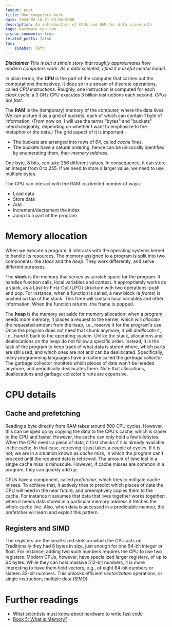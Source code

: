 ```yaml
---
layout: post
title: How computers work
date: 2024-02-10 11:59:00-0000
description: An introduction of CPUs and RAM for data scientists
tags: hardware cpu ram
giscus_comments: true
related_posts: false
toc:
    sidebar: left
---
```


***Disclaimer** This is but a simple story that roughly approximates how modern computers work. As a data scientist, I find it a useful mental model.*

In plain terms, the **CPU** is the part of the computer that carries out the computations themselves. It does so in a stream of discrete operations, called *CPU instructions*. Roughly, one instruction is computed for each *clock cycle*: a 3 GHz CPU executes 3 billion instructions each second. *CPUs are fast.* 

The **RAM** is the (temporary) memory of the computer, where the data lives. We can picture it as a grid of buckets, each of which can contain 1 byte of information. (From now on, I will use the terms "bytes" and "buckets" interchangeably, depending on whether I want to emphasize to the metaphor or the data.) The grid aspect of it is important:

- The buckets are arranged into rows of 64, called *cache lines*.
- The buckets have a natural ordering, hence can be univocally identified by enumerating them, their *memory address*.

One byte, 8 bits, can take 256 different values. In consequence, it can store an integer from 0 to 255. If we need to store a larger value, we need to use multiple bytes.

The CPU can interact with the RAM in a limited number of ways:

- Load data
- Store data
- Add
- Increment/decrement the index
- Jump to a part of the program

# Memory allocation

When we execute a program, it interacts with the operating systems kernel to handle its resources. The memory assigned to a program is split into two components: the *stack* and the *heap*. They work differently, and serve different purposes.

The **stack** is the memory that serves as scratch space for the program. It handles function calls, local variables and context. It appropriately works as a stack, as a Last-In-First-Out (LIFO) structure with two operations: push and pop. For instance, when a function is called, a new block (a *frame*) is pushed on top of the stack. This frme will contain local variables and other information. When the function returns, the frame is popped.

The **heap** is the memory set aside for memory allocation: when a program needs more memory, it places a request to the kernel, which will *allocate* the requested amount from the heap, i.e., reserve it for the program's use. Once the program does not need that chunk anymore, it will *deallocate* it, i.e., hand it back to the operating system. Unlike the stack, allocations and deallocations on the heap do not follow a specific order. Instead, it is the task of the program to keep track of what data is stored where, which parts are still used, and which ones are not and can be deallocated. Specifically, many programming languages have a routine called the *garbage collector*. The garbage collector monitors which pieces of data won't be needed anymore, and periodically deallocates them. Note that allocations, deallocations and garbage collector's runs are expensive.

# CPU details

## Cache and prefetching

Reading a byte directly from RAM takes around 500 CPU cycles. However, this can be sped up by copying the data to the CPU's cache, which is closer to the CPU and faster. However, the cache can only hold a few kilobytes. When the CPU needs a piece of data, it first checks if it is already available in the cache. In that case, retrieving it just takes a couple of cycles. If it is not, we are in a situation known as *cache miss*, in which the program can't proceed until the required data is retrieved. The amount of time lost in a single cache miss is minuscule. However, if cache misses are common in a program, they can quickly add up.

CPUs have a component, called *prefetcher*, which tries to mitigate cache misses. To achieve that, it actively tries to predict which pieces of data the CPU will need in the near future, and preemptively copies them to the cache. For instance it assumes that data that lives together works together: when it needs data stored in a particular memory address it fetches the whole cache line. Also, when data is accessed in a predictable manner, the prefetcher will learn and exploit this pattern.

## Registers and SIMD

The registers are the small sized slots on which the CPU acts on. Traditionally they had 8 bytes in size, just enough for one 64-bit integer or float. For instance, adding two such numbers requires the CPU to use two registers. Modern CPUs, however, have specialized larger registers, of up to 64 bytes. While they can hold massive 512-bit numbers, it is more interesting to have them hold *vectors*, e.g., of eight 64-bit numbers or sixteen 32-bit numbers. This unlocks efficient *vectorization* operations, or single instruction, multiple data (SIMD).

# Further readings

- [What scientists must know about hardware to write fast code](https://viralinstruction.com/posts/hardware/)
- [Book 5: What is Memory?](https://masters-of-the-void.com/book5.htm)
